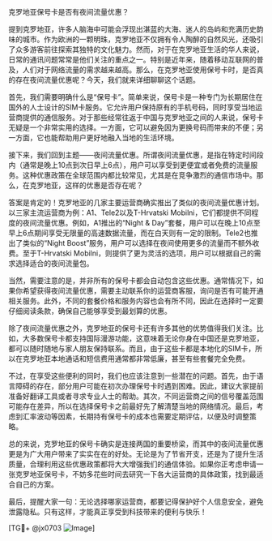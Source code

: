 克罗地亚保号卡是否有夜间流量优惠？

提到克罗地亚，许多人脑海中可能会浮现出湛蓝的大海、迷人的岛屿和充满历史韵味的城市。作为欧洲的一颗明珠，克罗地亚不仅拥有令人陶醉的自然风光，还吸引了众多游客前往探索其独特的文化魅力。然而，对于在克罗地亚生活的华人来说，日常的通讯问题常常是他们关注的重点之一。特别是近年来，随着移动互联网的普及，人们对于网络流量的需求越来越高。那么，在克罗地亚使用保号卡时，是否真的存在夜间流量优惠呢？今天，我们就来详细聊聊这个话题。

首先，我们需要明确什么是“保号卡”。简单来说，保号卡是一种专门为长期居住在国外的人士设计的SIM卡服务。它允许用户保持原有的手机号码，同时享受当地运营商提供的通信服务。对于那些经常往返于中国与克罗地亚之间的人来说，保号卡无疑是一个非常实用的选择。一方面，它可以避免因为更换号码而带来的不便；另一方面，它也能帮助用户更好地融入当地的生活环境。

接下来，我们回到主题——夜间流量优惠。所谓夜间流量优惠，是指在特定时间段内（通常是晚上10点到次日早上6点），用户可以享受到更便宜或者免费的流量服务。这种优惠政策在全球范围内都比较常见，尤其是在竞争激烈的通信市场中。那么，在克罗地亚，这样的优惠是否存在呢？

答案是肯定的！克罗地亚的几家主要运营商确实推出了类似的夜间流量优惠计划。以三家主流运营商为例：A1、Tele2以及T-Hrvatski Mobilni，它们都提供不同程度的夜间流量优惠。例如，A1推出的“Night & Day”套餐，用户可以在晚上10点至早上6点期间享受无限量的高速数据流量，而在白天则有一定的限制。Tele2也推出了类似的“Night Boost”服务，用户可以选择在夜间使用更多的流量而不额外收费。至于T-Hrvatski Mobilni，则提供了更为灵活的选项，用户可以根据自己的需求选择适合的夜间流量包。

当然，需要注意的是，并非所有的保号卡都会自动包含这些优惠。通常情况下，如果你希望获得夜间流量优惠，需要主动联系你的运营商客服，询问是否有可能开通相关服务。此外，不同的套餐价格和服务内容也会有所不同，因此在选择时一定要仔细阅读条款，确保自己能够享受到最划算的优惠。

除了夜间流量优惠之外，克罗地亚的保号卡还有许多其他的优势值得我们关注。比如，大多数保号卡都支持国际漫游功能，这意味着无论你身在中国还是克罗地亚，都可以随时随地与家人朋友保持联系。而且，由于这些卡都是本地化的SIM卡，所以在克罗地亚本地通话和短信费用通常都非常低廉，甚至有些套餐完全免费。

不过，在享受这些便利的同时，我们也应该注意到一些潜在的问题。首先，由于语言障碍的存在，部分用户可能在初次办理保号卡时遇到困难。因此，建议大家提前准备好翻译工具或者寻求专业人士的帮助。其次，不同运营商之间的信号覆盖范围可能存在差异，所以在选择保号卡之前最好先了解清楚当地的网络情况。最后，考虑到汇率波动等因素，长期持有保号卡的成本也需要定期评估，以便及时调整策略。

总的来说，克罗地亚的保号卡确实是连接两国的重要桥梁，而其中的夜间流量优惠更是为广大用户带来了实实在在的好处。无论是为了节省开支，还是为了提升生活质量，合理利用这些优惠政策都将大大增强我们的通信体验。如果你正考虑申请一张克罗地亚保号卡，不妨多花些时间去研究一下各大运营商的具体政策，找到最适合自己的方案。

最后，提醒大家一句：无论选择哪家运营商，都要记得保护好个人信息安全，避免泄露隐私。只有这样，才能真正享受到科技带来的便利与快乐！

[TG💪+ @jx0703 ![Image](https://github.com/user-attachments/assets/dbca1d08-cadb-493c-b0ec-ad6f7a83f270)]